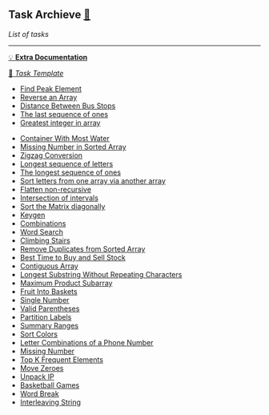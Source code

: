 ## Task Archieve [:scroll:](./task-type.md)

_List of tasks_

---

[:bulb: __Extra Documentation__](./extra-documentation.md)

[:ledger: _Task Template_](./template/README.md)

- [Find Peak Element](./find-peak-element/task.md)
- [Reverse an Array](./reverse-array/task.md)
- [Distance Between Bus Stops](./distance-between-bus-stops/task.md)
- [The last sequence of ones](./the-last-sequence-of-ones/task.md)
- [Greatest integer in array](./greatest-integer-in-array/task.md)
<!-- TODO: counter Task Type Easy Task here NOTE: see the medium tasks for details -->
<!-- TODO: Use values as indexes (tweak it a bit to avoid counter: find a Love Triangle) -->
<!-- TODO: continue refactoring: -->

- [Container With Most Water](./most-water/task.md)
- [Missing Number in Sorted Array](./missing-number-sorted-array/task.md)
- [Zigzag Conversion](./zigzag-conversion/task.md)
- [Longest sequence of letters](./longest-letter-subsequence/task.md)
- [The longest sequence of ones](./the-longest-sequence-of-ones/task.md)
- [Sort letters from one array via another array](./sort-letters-two-arrays/task.md)
- [Flatten non-recursive](./flatten-nonrecursive/task.md)
- [Intersection of intervals](./intersection-intervals/task.md)
- [Sort the Matrix diagonally](./matrix-diagonal-sort/task.md)
- [Keygen](./keygen/task.md)
- [Combinations](./combinations/task.md)
- [Word Search](./word-search/task.md)
- [Climbing Stairs](./climb-stairs/task.md)
- [Remove Duplicates from Sorted Array](./remove-duplicates-sorted-array/task.md)
- [Best Time to Buy and Sell Stock](./best-time-to-buy-and-sell-stock/task.md)
- [Contiguous Array](./contiguous-array/task.md)
- [Longest Substring Without Repeating Characters](./longest-substring-without-repeating-characters/task.md)
- [Maximum Product Subarray](./maximum-product-subarray/task.md)
- [Fruit Into Baskets](./fruit-into-baskets/task.md)
- [Single Number](./single-number/task.md)
- [Valid Parentheses](./valid-parentheses/task.md)
- [Partition Labels](./partition-labels/task.md)
- [Summary Ranges](./summary-ranges/task.md)
- [Sort Colors](./sort-colors/task.md)
- [Letter Combinations of a Phone Number](./letter-combinations-of-a-phone-number/task.md)
- [Missing Number](./missing-number/task.md)
- [Top K Frequent Elements](./top-k-frequent-elements/task.md)
- [Move Zeroes](./move-zeroes/task.md)
- [Unpack IP](./unpack-ip/task.md)
- [Basketball Games](./basketball-games/task.md)
- [Word Break](./word-break/task.md)
- [Interleaving String](./interleaving-string/task.md)
